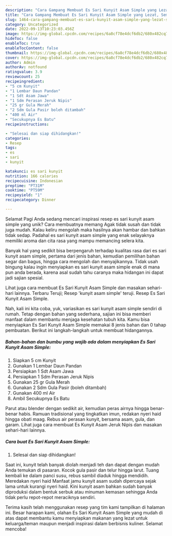 ```yaml
---
description: "Cara Gampang Membuat Es Sari Kunyit Asam Simple yang Lezat, Sempurna"
title: "Cara Gampang Membuat Es Sari Kunyit Asam Simple yang Lezat, Sempurna"
slug: 1464-cara-gampang-membuat-es-sari-kunyit-asam-simple-yang-lezat-sempurna
category: Uncategorized
date: 2022-09-13T10:23:03.456Z
image: https://img-global.cpcdn.com/recipes/6a8cf78e4dcf6db2/680x482cq70/es-sari-kunyit-asam-simple-foto-resep-utama.jpg
hideToc: false
enableToc: true
enableTocContent: false
thumbnail: https://img-global.cpcdn.com/recipes/6a8cf78e4dcf6db2/680x482cq70/es-sari-kunyit-asam-simple-foto-resep-utama.jpg
cover: https://img-global.cpcdn.com/recipes/6a8cf78e4dcf6db2/680x482cq70/es-sari-kunyit-asam-simple-foto-resep-utama.jpg
author: Admin
authorAv: notfound
ratingvalue: 3.9
reviewcount: 25
recipeingredient:
- "5 cm Kunyit"
- "1 Lembar Daun Pandan"
- "1 Sdt Asam Jawa"
- "1 Sdm Perasan Jeruk Nipis"
- "25 gr Gula Merah"
- "2 Sdm Gula Pasir boleh ditambah"
- "400 ml Air"
- "Secukupnya Es Batu"
recipeinstructions:

- "Selesai dan siap dihidangkan!"
categories:
- Resep
tags:
- es
- sari
- kunyit

katakunci: es sari kunyit 
nutrition: 166 calories
recipecuisine: Indonesian
preptime: "PT31M"
cooktime: "PT59M"
recipeyield: "1"
recipecategory: Dinner

---
```



Selamat Pagi Anda sedang mencari inspirasi resep es sari kunyit asam simple yang unik? Cara membuatnya memang Agak tidak susah dan tidak juga mudah. Kalau keliru mengolah maka hasilnya akan hambar dan bahkan tidak sedap. Padahal es sari kunyit asam simple yang enak selayaknya memiliki aroma dan cita rasa yang mampu memancing selera kita.


Banyak hal yang sedikit bisa berpengaruh terhadap kualitas rasa dari es sari kunyit asam simple, pertama dari jenis bahan, kemudian pemilihan bahan segar dan bagus, hingga cara mengolah dan menyajikannya. Tidak usah bingung kalau ingin menyiapkan es sari kunyit asam simple enak di mana pun anda berada, karena asal sudah tahu caranya maka hidangan ini dapat jadi sajian spesial.

Lihat juga cara membuat Es Sari Kunyit Asam Simple dan masakan sehari-hari lainnya. Terbaru Teruji; Resep &#39;kunyit asam simple&#39; teruji. Resep Es Sari Kunyit Asam Simple.


Nah, kali ini kita coba, yuk, variasikan es sari kunyit asam simple sendiri di rumah. Tetap dengan bahan yang sederhana, sajian ini bisa memberi manfaat dalam membantu menjaga kesehatan tubuh kita. Kamu bisa menyiapkan Es Sari Kunyit Asam Simple memakai 8 jenis bahan dan 0 tahap pembuatan. Berikut ini langkah-langkah untuk membuat hidangannya.

<!--inarticleads1-->

##### Bahan-bahan dan bumbu yang wajib ada dalam menyiapkan Es Sari Kunyit Asam Simple:

1. Siapkan 5 cm Kunyit
1. Gunakan 1 Lembar Daun Pandan
1. Persiapkan 1 Sdt Asam Jawa
1. Persiapkan 1 Sdm Perasan Jeruk Nipis
1. Gunakan 25 gr Gula Merah
1. Gunakan 2 Sdm Gula Pasir (boleh ditambah)
1. Gunakan 400 ml Air
1. Ambil Secukupnya Es Batu


Parut atau blender dengan sedikit air, kemudian peras airnya hingga benar-benar habis. Ramuan tradisional yang tingkatkan imun, redakan nyeri haid hingga obati maag. Rebus air perasan kunyit, bersama asam, gula, dan garam. Lihat juga cara membuat Es Kunyit Asam Jeruk Nipis dan masakan sehari-hari lainnya. 

<!--inarticleads2-->

##### Cara buat Es Sari Kunyit Asam Simple:


1. Selesai dan siap dihidangkan!

Saat ini, kunyit telah banyak diolah menjadi teh dan dapat dengan mudah Anda temukan di pasaran. Kocok gula pasir dan telur hingga larut. Tuang kembali ke dalam panci susu, rebus sambil diaduk hingga mendidih. Meredakan nyeri haid Manfaat jamu kunyit asam sudah dipercaya sejak lama untuk kurangi nyeri haid. Kini kunyit asam bahkan sudah banyak diproduksi dalam bentuk serbuk atau minuman kemasan sehingga Anda tidak perlu repot-repot meraciknya sendiri. 

Terima kasih telah menggunakan resep yang tim kami tampilkan di halaman ini. Besar harapan kami, olahan Es Sari Kunyit Asam Simple yang mudah di atas dapat membantu kamu menyiapkan makanan yang lezat untuk keluarga/teman maupun menjadi inspirasi dalam berbisnis kuliner. Selamat mencoba!
